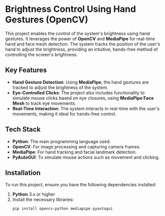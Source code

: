 # Brightness Control Using Hand Gestures (OpenCV)

This project enables the control of the system's brightness using hand gestures. It leverages the power of **OpenCV** and **MediaPipe** for real-time hand and face mesh detection. The system tracks the position of the user's hand to adjust the brightness, providing an intuitive, hands-free method of controlling the screen's brightness.

## Key Features

- **Hand Gesture Detection**: Using **MediaPipe**, the hand gestures are tracked to adjust the brightness of the system.
- **Eye-Controlled Clicks**: The project also includes functionality to simulate mouse clicks based on eye closures, using **MediaPipe Face Mesh** to track eye movements.
- **Real-Time Interaction**: The system interacts in real-time with the user's movements, making it ideal for hands-free control.

## Tech Stack

- **Python**: The main programming language used.
- **OpenCV**: For image processing and capturing camera frames.
- **MediaPipe**: For hand tracking and facial landmark detection.
- **PyAutoGUI**: To simulate mouse actions such as movement and clicking.

## Installation

To run this project, ensure you have the following dependencies installed:

1. **Python** 3.x or higher
2. Install the necessary libraries:
   ```bash
   pip install opencv-python mediapipe pyautogui
